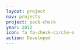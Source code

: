 ```yaml
---
layout: project
nav: projects
project: pack-check
year: 2012
icon: fa fa-check-circle-o
action: Developed
---
```

